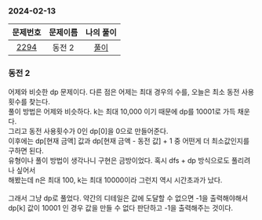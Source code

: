 ### 2024-02-13
|                     문제번호                     | 문제이름 | 나의 풀이 |
|:--------------------------------------------:|:----:|:---------: |
| [2294](https://www.acmicpc.net/problem/2294) | 동전 2 | [풀이](https://github.com/Kminwo-o/BaekJoon-Algorithm/blob/main/%EB%B0%B1%EC%A4%80/Gold/2294.%E2%80%85%EB%8F%99%EC%A0%84%E2%80%852/%EB%8F%99%EC%A0%84%E2%80%852.java) |

### 동전 2

어제와 비슷한 dp 문제이다. 다른 점은 어제는 최대 경우의 수를, 오늘은 최소 동전 사용횟수를 찾는다. <br>
풀이 방법은 어제와 비슷하다. k는 최대 10,000 이기 때문에 dp를 10001로 가득 채운다. <br>
그리고 동전 사용횟수가 0인 dp[0]을 0으로 만들어준다. <br>
이후에는 dp[현재 금액] 값과 dp[현재 금액 - 동전 값] + 1 중 어떤게 더 최소값인지를 구하면 된다. <br>
유형이나 풀이 방법이 생각나니 구현은 금방이었다. 혹시 dfs + dp 방식으로도 풀리려나 싶어서 <br>
해봤는데 n은 최대 100, k는 최대 10000이라 그런지 역시 시간초과가 났다. <br>
<br>
그래서 그냥 dp로 풀었다. 약간의 디테일은 값에 도달할 수 없으면 -1을 출력해야해서 <br>
dp[k] 값이 10001 인 경우 값을 만들 수 없다 판단하고 -1을 출력해주는 것이다.
